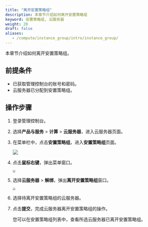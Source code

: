 ```yaml
---
title: "离开安置策略组"
description: 本章节介绍如何离开安置策略组
keyword: 安置策略组, 云服务器
weight: 20
draft: false
aliases: 
   - /compute/instance_group/intro/instance_group/
---
```


本章节介绍如何离开安置策略组。

## 前提条件

- 已获取管理控制台的账号和密码。
- 云服务器已分配到安置策略组。

## 操作步骤

1. 登录管理控制台。

2. 选择**产品与服务** > **计算** > **云服务器**，进入云服务器页面。

3. 在菜单栏中，点击**安置策略组**，进入**安置策略组**页面。

   ![](/compute/vm/_images/vm_group_list.png)

4. 点击**鼠标右键**，弹出菜单窗口。

   <img src="/compute/vm/_images/vm_group_unbind.png" style="zoom:50%;" />

5. 选择**云服务器** > **解绑**，弹出**离开安置策略组**窗口。

   <img src="/compute/vm/_images/vm_group_unbind_win.png" style="zoom:50%;" />

6. 选择待离开安置策略组的云服务器。

7. 点击**提交**，完成云服务器离开安置策略组的操作。

   您可以在安置策略组列表中，查看所选云服务器已离开安置策略组。
